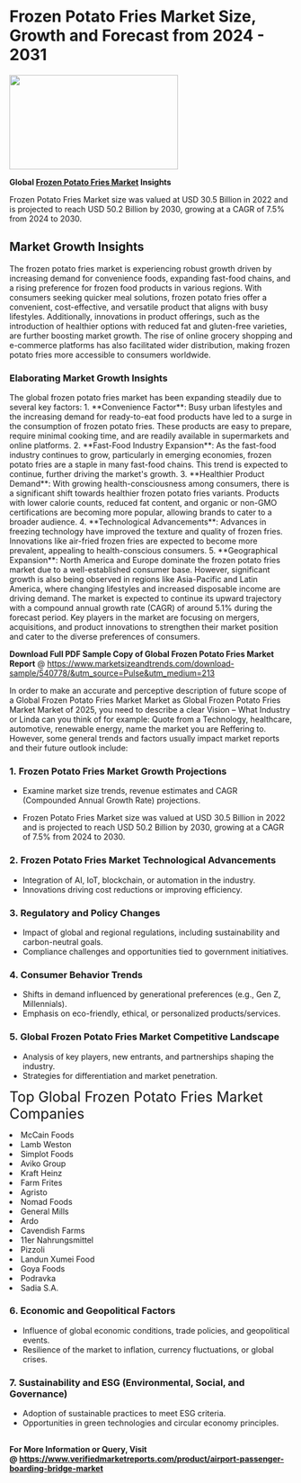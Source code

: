 <H1>Frozen Potato Fries Market Size, Growth and Forecast from 2024 - 2031</H1><img class="aligncenter size-medium wp-image-584254" src="https://thirdeyenews.in/wp-content/uploads/2024/09/Global-Market-Research-300x168.jpeg" alt="" width="300" height="168" /><p><strong>Global&nbsp;<a href="https://www.marketsizeandtrends.com/download-sample/540778/&amp;utm_source=Pulse&amp;utm_medium=213">Frozen Potato Fries Market</a> Insights</strong></p><p>Frozen Potato Fries Market size was valued at USD 30.5 Billion in 2022 and is projected to reach USD 50.2 Billion by 2030, growing at a CAGR of 7.5% from 2024 to 2030.</p><p><h2>Market Growth Insights</h2> The frozen potato fries market is experiencing robust growth driven by increasing demand for convenience foods, expanding fast-food chains, and a rising preference for frozen food products in various regions. With consumers seeking quicker meal solutions, frozen potato fries offer a convenient, cost-effective, and versatile product that aligns with busy lifestyles. Additionally, innovations in product offerings, such as the introduction of healthier options with reduced fat and gluten-free varieties, are further boosting market growth. The rise of online grocery shopping and e-commerce platforms has also facilitated wider distribution, making frozen potato fries more accessible to consumers worldwide. <h3>Elaborating Market Growth Insights</h3> The global frozen potato fries market has been expanding steadily due to several key factors: 1. **Convenience Factor**: Busy urban lifestyles and the increasing demand for ready-to-eat food products have led to a surge in the consumption of frozen potato fries. These products are easy to prepare, require minimal cooking time, and are readily available in supermarkets and online platforms. 2. **Fast-Food Industry Expansion**: As the fast-food industry continues to grow, particularly in emerging economies, frozen potato fries are a staple in many fast-food chains. This trend is expected to continue, further driving the market's growth. 3. **Healthier Product Demand**: With growing health-consciousness among consumers, there is a significant shift towards healthier frozen potato fries variants. Products with lower calorie counts, reduced fat content, and organic or non-GMO certifications are becoming more popular, allowing brands to cater to a broader audience. 4. **Technological Advancements**: Advances in freezing technology have improved the texture and quality of frozen fries. Innovations like air-fried frozen fries are expected to become more prevalent, appealing to health-conscious consumers. 5. **Geographical Expansion**: North America and Europe dominate the frozen potato fries market due to a well-established consumer base. However, significant growth is also being observed in regions like Asia-Pacific and Latin America, where changing lifestyles and increased disposable income are driving demand. The market is expected to continue its upward trajectory with a compound annual growth rate (CAGR) of around 5.1% during the forecast period. Key players in the market are focusing on mergers, acquisitions, and product innovations to strengthen their market position and cater to the diverse preferences of consumers. </p><p><span class=""><strong>Download Full PDF Sample Copy of Global Frozen Potato Fries Market Report</strong> @ <a href="https://www.marketsizeandtrends.com/download-sample/540778/&amp;utm_source=Pulse&amp;utm_medium=213" target="_blank">https://www.marketsizeandtrends.com/download-sample/540778/&amp;utm_source=Pulse&amp;utm_medium=213</a></span></p><p>In order to make an accurate and perceptive description of future scope of a Global&nbsp;Frozen Potato Fries Market Market as Global&nbsp;Frozen Potato Fries Market Market of 2025, you need to describe a clear Vision &ndash; What Industry or Linda can you think of for example: Quote from a Technology, healthcare, automotive, renewable energy, name the market you are Reffering to. However, some general trends and factors usually impact market reports and their future outlook include:</p><h3>1.&nbsp;<strong>Frozen Potato Fries Market Growth Projections</strong></h3><ul><li>Examine market size trends, revenue estimates and CAGR (Compounded Annual Growth Rate) projections.</li><li><p>Frozen Potato Fries Market size was valued at USD 30.5 Billion in 2022 and is projected to reach USD 50.2 Billion by 2030, growing at a CAGR of 7.5% from 2024 to 2030.</p></li></ul><h3>2.&nbsp;<strong>Frozen Potato Fries Market Technological Advancements</strong></h3><ul><li>Integration of AI, IoT, blockchain, or automation in the industry.</li><li>Innovations driving cost reductions or improving efficiency.</li></ul><h3>3.&nbsp;<strong>Regulatory and Policy Changes</strong></h3><ul><li>Impact of global and regional regulations, including sustainability and carbon-neutral goals.</li><li>Compliance challenges and opportunities tied to government initiatives.</li></ul><h3>4.&nbsp;<strong>Consumer Behavior Trends</strong></h3><ul><li>Shifts in demand influenced by generational preferences (e.g., Gen Z, Millennials).</li><li>Emphasis on eco-friendly, ethical, or personalized products/services.</li></ul><h3>5.&nbsp;<strong>Global Frozen Potato Fries Market Competitive Landscape</strong></h3><ul><li>Analysis of key players, new entrants, and partnerships shaping the industry.</li><li>Strategies for differentiation and market penetration.</li></ul><p data-pm-slice="1 1 []"><span style="color: inherit; font-family: inherit; font-size: 25px;">Top Global Frozen Potato Fries Market Companies</span></p><div class="" data-test-id=""><p><li>McCain Foods</li><li> Lamb Weston</li><li> Simplot Foods</li><li> Aviko Group</li><li> Kraft Heinz</li><li> Farm Frites</li><li> Agristo</li><li> Nomad Foods</li><li> General Mills</li><li> Ardo</li><li> Cavendish Farms</li><li> 11er Nahrungsmittel</li><li> Pizzoli</li><li> Landun Xumei Food</li><li> Goya Foods</li><li> Podravka</li><li> Sadia S.A.</li></p></div><h3>6.&nbsp;<strong>Economic and Geopolitical Factors</strong></h3><ul><li>Influence of global economic conditions, trade policies, and geopolitical events.</li><li>Resilience of the market to inflation, currency fluctuations, or global crises.</li></ul><h3>7.&nbsp;<strong>Sustainability and ESG (Environmental, Social, and Governance)</strong></h3><ul><li>Adoption of sustainable practices to meet ESG criteria.</li><li>Opportunities in green technologies and circular economy principles.</li></ul><h2><strong style="font-size: 14px;">For More Information or Query, Visit @&nbsp;</strong><a style="background-color: #ffffff; font-size: 14px;" href="https://www.marketsizeandtrends.com/report/frozen-potato-fries-market/" target="_blank">https://www.verifiedmarketreports.com/product/airport-passenger-boarding-bridge-market</a></h2>
